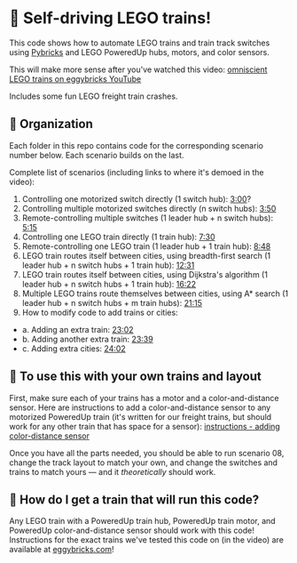 # 🚂 Self-driving LEGO trains!

This code shows how to automate LEGO trains and train track switches using [Pybricks](https://pybricks.com) and LEGO PoweredUp hubs, motors, and color sensors.

This will make more sense after you've watched this video:
[omniscient LEGO trains on eggybricks YouTube](https://youtu.be/T7L7Dx31owQ)

Includes some fun LEGO freight train crashes.

## 🔢 Organization

Each folder in this repo contains code for the corresponding scenario number below. Each scenario builds on the last.

Complete list of scenarios (including links to where it's demoed in the video):

1. Controlling one motorized switch directly (1 switch hub): [3:00](https://youtu.be/T7L7Dx31owQ?t=180)?
2. Controlling multiple motorized switches directly (n switch hubs): [3:50](https://youtu.be/T7L7Dx31owQ?t=230)
3. Remote-controlling multiple switches (1 leader hub + n switch hubs): [5:15](https://youtu.be/T7L7Dx31owQ?t=315)
4. Controlling one LEGO train directly (1 train hub): [7:30](https://youtu.be/T7L7Dx31owQ?t=450)
5. Remote-controlling one LEGO train (1 leader hub + 1 train hub): [8:48](https://youtu.be/T7L7Dx31owQ?t=528)
6. LEGO train routes itself between cities, using breadth-first search (1 leader hub + n switch hubs + 1 train hub): [12:31](https://youtu.be/T7L7Dx31owQ?t=751)
7. LEGO train routes itself between cities, using Dijkstra's algorithm (1 leader hub + n switch hubs + 1 train hub): [16:22](https://youtu.be/T7L7Dx31owQ?t=982)
8. Multiple LEGO trains route themselves between cities, using A* search (1 leader hub + n switch hubs + m train hubs): [21:15](https://youtu.be/T7L7Dx31owQ?t=1275)
9. How to modify code to add trains or cities:
- a. Adding an extra train: [23:02](https://youtu.be/T7L7Dx31owQ?t=1382)
- b. Adding another extra train: [23:39](https://youtu.be/T7L7Dx31owQ?t=1419)
- c. Adding extra cities: [24:02](https://youtu.be/T7L7Dx31owQ?t=1442)

## 👀 To use this with your own trains and layout

First, make sure each of your trains has a motor and a color-and-distance sensor. Here are instructions to add a color-and-distance sensor to any motorized PoweredUp train (it's written for our freight trains, but should work for any other train that has space for a sensor): [instructions - adding color-distance sensor](https://github.com/eggybricks/self-driving-lego-trains/blob/main/instructions%20-%20adding%20color-distance%20sensor.pdf)

Once you have all the parts needed, you should be able to run scenario 08, change the track layout to match your own, and change the switches and trains to match yours — and it *theoretically* should work.

## 🍳 How do I get a train that will run this code?

Any LEGO train with a PoweredUp train hub, PoweredUp train motor, and PoweredUp color-and-distance sensor should work with this code! Instructions for the exact trains we've tested this code on (in the video) are available at [eggybricks.com](https://eggybricks.com)!
